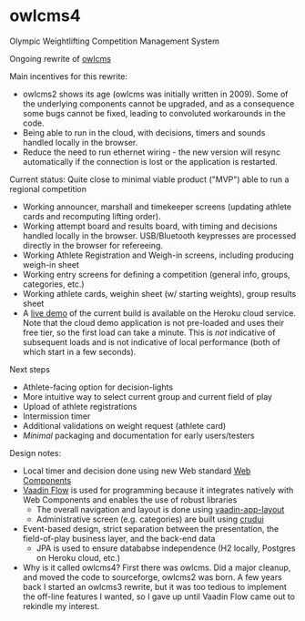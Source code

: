 # owlcms4
Olympic Weightlifting Competition Management System 

Ongoing rewrite of [owlcms](https://owlcms2.sourceforge.io/#!index.md) 

Main incentives for this rewrite:
- owlcms2 shows its age (owlcms was initially written in 2009). Some of the underlying components cannot be upgraded, and as a consequence some bugs
cannot be fixed, leading to convoluted workarounds in the code.
- Being able to run in the cloud, with decisions, timers and sounds handled locally in the browser.  
- Reduce the need to run ethernet wiring - the new version will resync automatically if the connection is lost or the application is restarted.

Current status: Quite close to minimal viable product ("MVP") able to run a regional competition
- Working announcer, marshall and timekeeper screens (updating athlete cards and recomputing lifting order).
- Working attempt board and results board, with timing and decisions handled locally in the browser. USB/Bluetooth keypresses are processed directly in the browser for refereeing.
- Working Athlete Registration and Weigh-in screens, including producing weigh-in sheet
- Working entry screens for defining a competition (general info, groups, categories, etc.)
- Working athlete cards, weighin sheet (w/ starting weights), group results sheet
- A [live demo](https://owlcms4.herokuapp.com) of the current build is available on the Heroku cloud service. Note that the cloud demo application is not pre-loaded and uses their free tier, so the first load can take a minute. This is *not* indicative of subsequent loads and is not indicative of local performance (both of which start in a few seconds).

Next steps
- Athlete-facing option for decision-lights
- More intuitive way to select current group and current field of play
- Upload of athlete registrations
- Intermission timer
- Additional validations on weight request (athlete card)
- *Minimal* packaging and documentation for early users/testers

Design notes:
- Local timer and decision done using new Web standard [Web Components](https://www.webcomponents.org/introduction)
- [Vaadin Flow](https://vaadin.com/flow) is used for programming because it integrates natively with Web Components and enables the use of robust libraries
    - The overall navigation and layout is done using [vaadin-app-layout](https://github.com/appreciated/vaadin-app-layout)
    - Administrative screen (e.g. categories) are built using [crudui](https://github.com/alejandro-du/crudui)
- Event-based design, strict separation between the presentation, the field-of-play business layer, and the back-end data
    - JPA is used to ensure datababse independence (H2 locally, Postgres on Heroku cloud, etc.)
- Why is it called owlcms4? First there was owlcms. Did a major cleanup, and moved the code to sourceforge, owlcms2 was born. A few years back I started an owlcms3 rewrite, but it was too tedious to implement the off-line features I wanted, so I gave up until Vaadin Flow came out to rekindle my interest.
